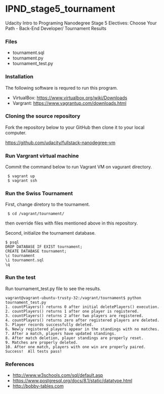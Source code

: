# IPND_stage5_tournament
Udacity Intro to Programing Nanodegree Stage 5 Electives: Choose Your Path - Back-End Developer/ Tournament Results

### Files
* tournament.sql
* tournament.py
* tournament_test.py

### Installation
The following software is requred to run this program.
* VirtualBox: https://www.virtualbox.org/wiki/Downloads
* Vargrant: https://www.vagrantup.com/downloads.html

### Cloning the source repository
Fork the repository below to your GitHub then clone it to your local computer.

https://github.com/udacity/fullstack-nanodegree-vm

### Run Vargrant virtual machine
Commit the command below to run Vagrant VM on vagurant directory.

```
 $ vagrant up
 $ vagrant ssh
```
### Run the Swiss Tournament
First, change diretory to the tournament.
```
 $ cd /vagrant/tournament/
```
then override files with files mentioned above in this repository.

Second, initialize the tournament database.
```
$ psql
DROP DATABASE IF EXIST tournament;
CREATE DATABASE tournament;
\c tournament
\i tournament.sql
\q
```

### Run the test
Run tournament_test.py file to see the results.
```
vagrant@vagrant-ubuntu-trusty-32:/vagrant/tournament$ python tournament_test.py 
1. countPlayers() returns 0 after initial deletePlayers() execution.
2. countPlayers() returns 1 after one player is registered.
3. countPlayers() returns 2 after two players are registered.
4. countPlayers() returns zero after registered players are deleted.
5. Player records successfully deleted.
6. Newly registered players appear in the standings with no matches.
7. After a match, players have updated standings.
8. After match deletion, player standings are properly reset.
9. Matches are properly deleted.
10. After one match, players with one win are properly paired.
Success!  All tests pass!
```

### References

* http://www.w3schools.com/sql/default.asp
* https://www.postgresql.org/docs/8.1/static/datatype.html
* http://bobby-tables.com


